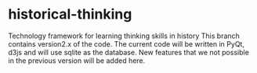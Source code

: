 historical-thinking
===================

Technology framework for learning thinking skills in history
This branch contains version2.x of the code.  The current code 
will be written in PyQt, d3js and will use sqlite as the database.
New features that we not possible in the previous version will be 
added here.
